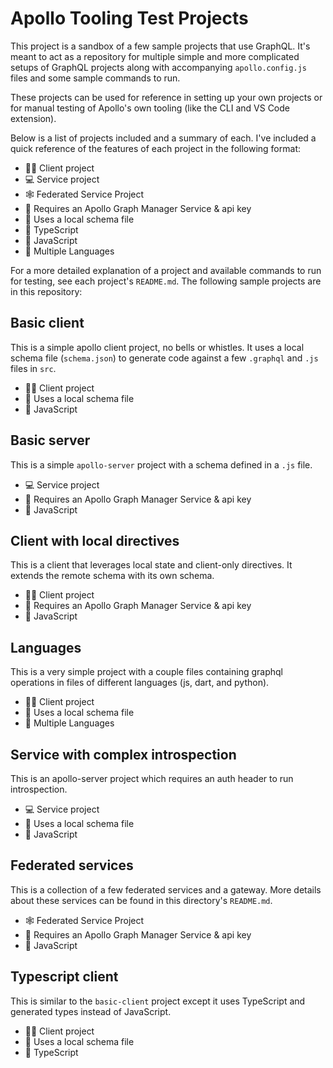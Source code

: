 # Apollo Tooling Test Projects

This project is a sandbox of a few sample projects that use GraphQL. It's meant
to act as a repository for multiple simple and more complicated setups of GraphQL
projects along with accompanying `apollo.config.js` files and some sample commands
to run.

These projects can be used for reference in setting up your own projects or for
manual testing of Apollo's own tooling (like the CLI and VS Code extension).

Below is a list of projects included and a summary of each. I've included a quick
reference of the features of each project in the following format:

- 🏃‍♀ Client project
- 💻 Service project
- 🕸 Federated Service Project
- 🚀 Requires an Apollo Graph Manager Service & api key
- 📄 Uses a local schema file
- 📐 TypeScript
- 💪 JavaScript
- 🎉 Multiple Languages

For a more detailed explanation of a project and available commands to run for
testing, see each project's `README.md`. The following sample projects are in
this repository:

## Basic client

This is a simple apollo client project, no bells or whistles. It uses a local
schema file (`schema.json`) to generate code against a few `.graphql` and `.js`
files in `src`.

- 🏃‍♀ Client project
- 📄 Uses a local schema file
- 💪 JavaScript

## Basic server

This is a simple `apollo-server` project with a schema defined in a `.js` file.

- 💻 Service project
- 🚀 Requires an Apollo Graph Manager Service & api key
- 💪 JavaScript

## Client with local directives

This is a client that leverages local state and client-only directives. It extends
the remote schema with its own schema.

- 🏃‍♀ Client project
- 🚀 Requires an Apollo Graph Manager Service & api key
- 💪 JavaScript

## Languages

This is a very simple project with a couple files containing graphql operations
in files of different languages (js, dart, and python).

- 🏃‍♀ Client project
- 📄 Uses a local schema file
- 🎉 Multiple Languages

## Service with complex introspection

This is an apollo-server project which requires an auth header to run introspection.

- 💻 Service project
- 📄 Uses a local schema file
- 💪 JavaScript

## Federated services

This is a collection of a few federated services and a gateway. More details about
these services can be found in this directory's `README.md`.

- 🕸 Federated Service Project
- 🚀 Requires an Apollo Graph Manager Service & api key
- 💪 JavaScript

## Typescript client

This is similar to the `basic-client` project except it uses TypeScript and generated
types instead of JavaScript.

- 🏃‍♀ Client project
- 📄 Uses a local schema file
- 📐 TypeScript
